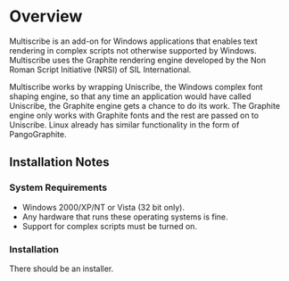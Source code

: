# Overview

Multiscribe is an add-on for Windows applications that enables text rendering in
complex scripts not otherwise supported by Windows. Multiscribe uses the Graphite
rendering engine developed by the Non Roman Script Initiative (NRSI) of SIL
International.

Multiscribe works by wrapping Uniscribe, the Windows complex font shaping engine, so
that any time an application would have called Uniscribe, the Graphite engine gets a
chance to do its work. The Graphite engine only works with Graphite fonts and the
rest are passed on to Uniscribe. Linux already has similar functionality in the form
of PangoGraphite.

## Installation Notes

### System Requirements

- Windows 2000/XP/NT or Vista (32 bit only).
- Any hardware that runs these operating systems is fine.
- Support for complex scripts must be turned on.

### Installation

There should be an installer.
